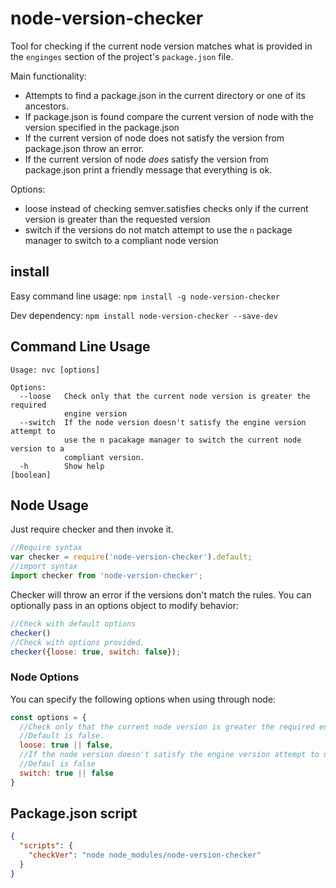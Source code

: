 # node-version-checker

Tool for checking if the current node version matches what is provided in the `enginges` section of the project's `package.json` file.

Main functionality:
* Attempts to find a package.json in the current directory or one of its ancestors.
* If package.json is found compare the current version of node with the version specified in the package.json
* If the current version of node does not satisfy the version from package.json throw an error.
* If the current version of node *does* satisfy the version from package.json print a friendly message that everything is ok.

Options:
* loose instead of checking semver.satisfies checks only if the current version is greater than the requested version
* switch if the versions do not match attempt to use the `n` package manager to switch to a compliant node version

## install

Easy command line usage:
`npm install -g node-version-checker`

Dev dependency:
`npm install node-version-checker --save-dev`

## Command Line Usage
```shell
Usage: nvc [options]

Options:
  --loose   Check only that the current node version is greater the required
            engine version
  --switch  If the node version doesn't satisfy the engine version attempt to
            use the n pacakage manager to switch the current node version to a
            compliant version.
  -h        Show help                                                  [boolean]
```

## Node Usage
Just require checker and then invoke it.

```js
//Require syntax
var checker = require('node-version-checker').default;
//import syntax
import checker from 'node-version-checker';
```

Checker will throw an error if the versions don't match the rules. You can optionally pass in an options object to modify behavior:

```js
//Check with default options
checker()
//Check with options provided.
checker({loose: true, switch: false});
```

### Node Options
You can specify the following options when using through node:
```js
const options = {
  //Check only that the current node version is greater the required engine version when set to true.
  //Default is false.
  loose: true || false,
  //If the node version doesn't satisfy the engine version attempt to use the n pacakage manager to switch the current node version to compliant version.
  //Defaul is false
  switch: true || false
}
```

## Package.json script

```json
{
  "scripts": {
    "checkVer": "node node_modules/node-version-checker"
  }
}
```
